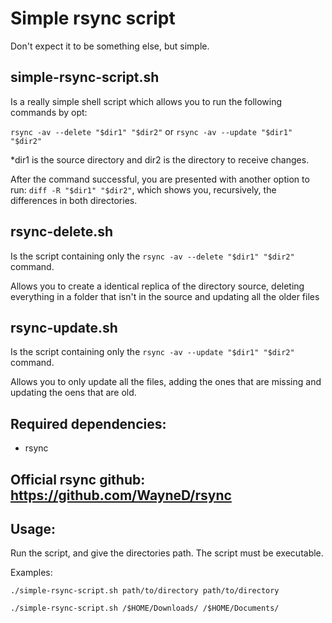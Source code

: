 # Simple rsync script

Don't expect it to be something else, but simple.

## simple-rsync-script.sh

Is a really simple shell script which allows you to run the following commands by opt: 

``rsync -av --delete "$dir1" "$dir2"`` or ``rsync -av --update "$dir1" "$dir2"``

*dir1 is the source directory and dir2 is the directory to receive changes.

After the command successful, you are presented with another option to run: ``diff -R "$dir1" "$dir2"``, which shows you, recursively, the differences in both directories.

## rsync-delete.sh

Is the script containing only the ``rsync -av --delete "$dir1" "$dir2"`` command.

Allows you to create a identical replica of the directory source, deleting everything in a folder that isn't in the source and updating all the older files

## rsync-update.sh

Is the script containing only the ``rsync -av --update "$dir1" "$dir2"`` command.

Allows you to only update all the files, adding the ones that are missing and updating the oens that are old.

## Required dependencies:
- rsync

## Official rsync github: https://github.com/WayneD/rsync

## Usage:
Run the script, and give the directories path. The script must be executable.

Examples:

``./simple-rsync-script.sh path/to/directory path/to/directory``

``./simple-rsync-script.sh /$HOME/Downloads/ /$HOME/Documents/``
